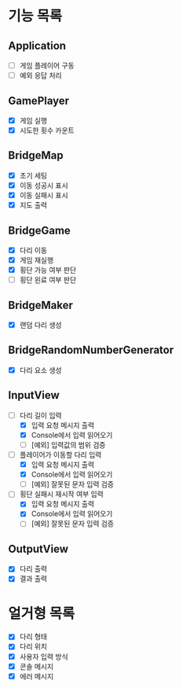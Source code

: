 # 기능 목록

## Application
- [ ] 게임 플레이어 구동
- [ ] 예외 응답 처리
## GamePlayer 
- [X] 게임 실행
- [X] 시도한 횟수 카운트
## BridgeMap
- [X] 초기 세팅
- [X] 이동 성공시 표시
- [X] 이동 실패시 표시
- [X] 지도 출력
## BridgeGame
- [X] 다리 이동
- [X] 게임 재실행
- [X] 횡단 가능 여부 판단
- [ ] 횡단 왼료 여부 판단
## BridgeMaker
- [X] 랜덤 다리 생성
## BridgeRandomNumberGenerator
- [X] 다리 요소 생성
## InputView
- [ ] 다리 길이 입력
  - [X] 입력 요청 메시지 출력
  - [X] Console에서 입력 읽어오기
  - [ ] [예외] 입력값의 범위 검증
- [ ] 플레이어가 이동할 다리 입력
  - [X] 입력 요청 메시지 출력
  - [X] Console에서 입력 읽어오기
  - [ ] [예외] 잘못된 문자 입력 검증
- [ ] 횡단 실패시 재시작 여부 입력
  - [X] 입력 요청 메시지 출력
  - [X] Console에서 입력 읽어오기
  - [ ] [예외] 잘못된 문자 입력 검증
## OutputView
- [X] 다리 출력
- [X] 결과 출력

# 얼거형 목록
- [X] 다리 형태
- [X] 다리 위치
- [X] 사용자 입력 방식
- [X] 콘솔 메시지
- [X] 에러 메시지